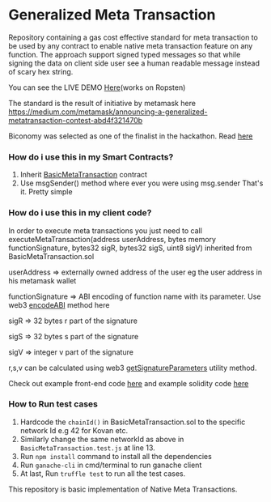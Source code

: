 # Generalized Meta Transaction

Repository containing a gas cost effective standard for meta transaction to be used by any contract to enable native meta transaction feature on any function. 
The approach support signed typed messages so that while signing the data on client side user see a human readable message instead of scary hex string.

You can see the LIVE DEMO <a href="https://metatx.biconomy.io" target="_blank" >Here</a>(works on Ropsten)

The standard is the result of initiative by metamask here https://medium.com/metamask/announcing-a-generalized-metatransaction-contest-abd4f321470b

Biconomy was selected as one of the finalist in the hackathon. Read <a href="https://medium.com/metamask/our-metatransaction-hackathon-winner-a620551ccb9b" target="_blank">here</a>

<h3>How do i use this in my Smart Contracts?</h3>

1. Inherit <a href="https://github.com/bcnmy/metatx-standard/blob/master/src/contracts/BasicMetaTransaction.sol" target="_blank" >BasicMetaTransaction</a> contract 
2. Use msgSender() method where ever you were using msg.sender
That's it. Pretty simple

<h3>How do i use this in my client code?</h3>
In order to execute meta transactions you just need to call 
executeMetaTransaction(address userAddress, bytes memory functionSignature, bytes32 sigR, bytes32 sigS, uint8 sigV)
inherited from BasicMetaTransaction.sol
<br/>

userAddress       => externally owned address of the user eg the user address in his metamask wallet<br/>

functionSignature => ABI encoding of function name with its parameter. Use web3 <a href="https://web3js.readthedocs.io/en/v1.2.4/web3-eth-contract.html#methods-mymethod-encodeabi" target="_blank" >encodeABI</a> method here

sigR              => 32 bytes r part of the signature

sigS              => 32 bytes s part of the signature

sigV              => integer v part of the signature


r,s,v can be calculated using web3 <a href="https://web3js.readthedocs.io/en/v2.0.0-alpha/web3-utils.html#getsignatureparameters" target="_blank" >getSignatureParameters</a> utility method.

Check out example front-end code <a href="https://github.com/bcnmy/metatx-standard/blob/basic-signature-metatx/example/react-ui/src/App.js" target="_blank" >here</a> and example solidity code <a href="https://github.com/bcnmy/metatx-standard/blob/basic-signature-metatx/src/contracts/TestContract.sol" target="_blank" >here</a>

<h3>How to Run test cases</h3>

1. Hardcode the `chainId()` in BasicMetaTransaction.sol to the specific network Id e.g 42 for Kovan etc.
2. Similarly change the same networkId as above in `BasicMetaTransaction.test.js` at line 13.
3. Run `npm install` command to install all the dependencies
4. Run `ganache-cli` in cmd/terminal to run ganache client
5. At last, Run `truffle test` to run all the test cases.


This repository is basic implementation of Native Meta Transactions.
